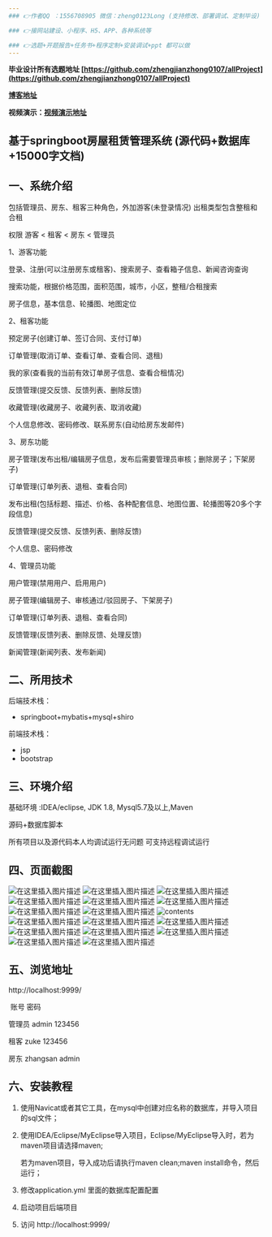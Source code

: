 ```yaml
---
### 👉作者QQ ：1556708905 微信：zheng0123Long (支持修改、部署调试、定制毕设)

### 👉接网站建设、小程序、H5、APP、各种系统等

### 👉选题+开题报告+任务书+程序定制+安装调试+ppt 都可以做
---
```


**毕业设计所有选题地址 [https://github.com/zhengjianzhong0107/allProject](https://github.com/zhengjianzhong0107/allProject)**

**[博客地址](https://blog.csdn.net/2303_76227485/article/details/128647426)**

**视频演示：[视频演示地址](https://www.bilibili.com/video/BV1CP4y1i7RX/)**

## 基于springboot房屋租赁管理系统 (源代码+数据库+15000字文档)

## 一、系统介绍

包括管理员、房东、租客三种角色，外加游客(未登录情况)
出租类型包含整租和合租

权限 游客 < 租客 < 房东 < 管理员

1、游客功能

登录、注册(可以注册房东或租客)、搜索房子、查看箱子信息、新闻咨询查询

搜索功能，根据价格范围，面积范围，城市，小区，整租/合租搜索

房子信息，基本信息、轮播图、地图定位

2、租客功能

预定房子(创建订单、签订合同、支付订单)

订单管理(取消订单、查看订单、查看合同、退租)

我的家(查看我的当前有效订单房子信息、查看合租情况)

反馈管理(提交反馈、反馈列表、删除反馈)

收藏管理(收藏房子、收藏列表、取消收藏)

个人信息修改、密码修改、联系房东(自动给房东发邮件)

3、房东功能

房子管理(发布出租/编辑房子信息，发布后需要管理员审核；删除房子；下架房子)

订单管理(订单列表、退租、查看合同)

发布出租(包括标题、描述、价格、各种配套信息、地图位置、轮播图等20多个字段信息)

反馈管理(提交反馈、反馈列表、删除反馈)

个人信息、密码修改

4、管理员功能

用户管理(禁用用户、启用用户)

房子管理(编辑房子、审核通过/驳回房子、下架房子)

订单管理(订单列表、退租、查看合同)

反馈管理(反馈列表、删除反馈、处理反馈)

新闻管理(新闻列表、发布新闻)

## 二、所用技术

后端技术栈：

- springboot+mybatis+mysql+shiro

前端技术栈：

- jsp
- bootstrap

## 三、环境介绍

基础环境 :IDEA/eclipse, JDK 1.8, Mysql5.7及以上,Maven

源码+数据库脚本

所有项目以及源代码本人均调试运行无问题 可支持远程调试运行

## 四、页面截图

![在这里插入图片描述](https://img-blog.csdnimg.cn/d871edd8ecfc4a36b0cc8368e7e1f41f.png#pic_center)
![在这里插入图片描述](https://img-blog.csdnimg.cn/839d7076d9944d0c87eaeae3f8d68932.png#pic_center)
![在这里插入图片描述](https://img-blog.csdnimg.cn/f9c00097b71344a9b07dc3e31e14bacd.png#pic_center)
![在这里插入图片描述](https://img-blog.csdnimg.cn/1efc010aaa6e4e94978032357aa516fb.png#pic_center)
![在这里插入图片描述](https://img-blog.csdnimg.cn/231c5c0ba32b4f8cabe0b4d80e689959.png#pic_center)
![在这里插入图片描述](https://img-blog.csdnimg.cn/eaee67fc93e34686a6cc25f1c801d5ec.png#pic_center)
![在这里插入图片描述](https://img-blog.csdnimg.cn/dbff4692996244efb627e1097d27dc42.png#pic_center)
![在这里插入图片描述](https://img-blog.csdnimg.cn/d9914039748d49dc821792d322bc83fe.png#pic_center)
![contents](./picture/picture16.png)
![在这里插入图片描述](https://img-blog.csdnimg.cn/6f622494b8ba45f88c8f6ad2601e639c.png#pic_center)
![在这里插入图片描述](https://img-blog.csdnimg.cn/67bdbb7469cd4e5eb2b5addb44799cb1.png#pic_center)
![在这里插入图片描述](https://img-blog.csdnimg.cn/eca98b211c3c433489e442e790bb16b2.png#pic_center)
![在这里插入图片描述](https://img-blog.csdnimg.cn/319112e902524c0798d5dd04374ba082.png#pic_center)
![在这里插入图片描述](https://img-blog.csdnimg.cn/ce9378c25592446da124ed190223bfef.png#pic_center)
![在这里插入图片描述](https://img-blog.csdnimg.cn/057687ab6f4f4c97b3aa466520b4c3ef.png#pic_center)
![在这里插入图片描述](https://img-blog.csdnimg.cn/20b494c961564733a0ea9f5fb2151ac9.png#pic_center)
![在这里插入图片描述](https://img-blog.csdnimg.cn/e74a643c7823461291fd1bc5cc55c9f5.png#pic_center)

## 五、浏览地址

http://localhost:9999/

​               账号          密码    

管理员   admin     123456  

租客      zuke        123456

房东      zhangsan  admin

## 六、安装教程

1. 使用Navicat或者其它工具，在mysql中创建对应名称的数据库，并导入项目的sql文件；
2. 使用IDEA/Eclipse/MyEclipse导入项目，Eclipse/MyEclipse导入时，若为maven项目请选择maven;
   
   若为maven项目，导入成功后请执行maven clean;maven install命令，然后运行；
3. 修改application.yml 里面的数据库配置配置
4. 启动项目后端项目 
5. 访问  http://localhost:9999/
